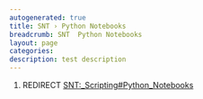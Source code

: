 ```yaml
---
autogenerated: true
title: SNT › Python Notebooks
breadcrumb: SNT  Python Notebooks
layout: page
categories: 
description: test description
---
```


1.  REDIRECT [SNT:\_Scripting\#Python\_Notebooks](SNT__Scripting#Python_Notebooks)
